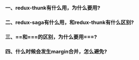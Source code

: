 ### 一、redux-thunk有什么用，为什么要用?

### 二、redux-saga有什么用，和redux-thunk有什么区别?

### 三、==和===的区别，为什么要用===?

### 四、什么时候会发生margin合并，怎么避免?
